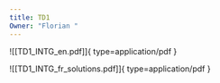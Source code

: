 ```yaml
---
title: TD1
Owner: "Florian "
---
```

![[TD1_INTG_en.pdf]]{ type=application/pdf }

![[TD1_INTG_fr_solutions.pdf]]{ type=application/pdf }

